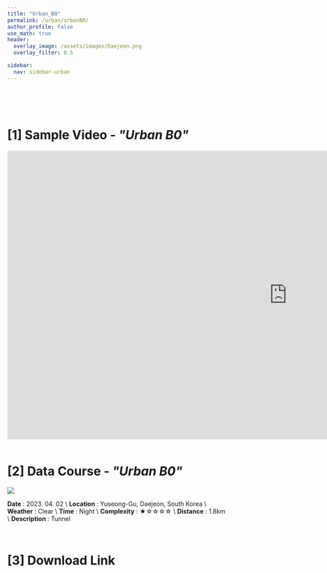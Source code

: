 ```yaml
---
title: "Urban_B0"
permalink: /urban/urbanB0/
author_profile: false
use_math: true
header:
  overlay_image: /assets/images/Daejeon.png
  overlay_filter: 0.5

sidebar:
  nav: sidebar-urban
---
```


<br/>
<br/>
<br/>



# [1] Sample Video - *"Urban B0"*

<iframe width="1280" height="660" src="https://www.youtube.com/embed/FZu1S4fGwy4" title="URBAN A1" frameborder="0" allow="accelerometer; autoplay; clipboard-write; encrypted-media; gyroscope; picture-in-picture; web-share" allowfullscreen></iframe>

<br/>
<br/>

# [2] Data Course - *"Urban B0"*
![ ](https://drive.google.com/uc?id=1p5WTtDJyWU-ovZapwdOGkR2k0L86xcj4)

**Date** : 2023. 04. 02 \\
**Location** : Yuseong-Gu, Daejeon, South Korea \\
**Weather** : Clear     \\
**Time** : Night        \\
**Complexity** : ★☆☆☆☆  \\
**Distance** : 1.8km    \\
**Description** : Tunnel


<br/>



# [3] Download Link



<br/>
<br/>


